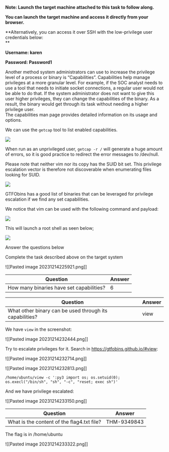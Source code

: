 **Note: Launch the target machine attached to this task to follow along.**

**You can launch the target machine and access it directly from your browser.**

**Alternatively, you can access it over SSH with the low-privilege user credentials below:  
**

**Username: karen**

**Password: Password1**

Another method system administrators can use to increase the privilege level of a process or binary is “Capabilities”. Capabilities help manage privileges at a more granular level. For example, if the SOC analyst needs to use a tool that needs to initiate socket connections, a regular user would not be able to do that. If the system administrator does not want to give this user higher privileges, they can change the capabilities of the binary. As a result, the binary would get through its task without needing a higher privilege user.  
The capabilities man page provides detailed information on its usage and options.  
  
We can use the `getcap` tool to list enabled capabilities.

![](https://i.imgur.com/Q6XYr0p.png)

When run as an unprivileged user, `getcap -r /` will generate a huge amount of errors, so it is good practice to redirect the error messages to /dev/null.  
  
Please note that neither vim nor its copy has the SUID bit set. This privilege escalation vector is therefore not discoverable when enumerating files looking for SUID.

![](https://i.imgur.com/6csoabB.png)

GTFObins has a good list of binaries that can be leveraged for privilege escalation if we find any set capabilities.  
  
We notice that vim can be used with the following command and payload:  
  
![](https://i.imgur.com/nlpCMWj.png)  

This will launch a root shell as seen below;

  

![](https://i.imgur.com/jCjvgo3.png)  

Answer the questions below

Complete the task described above on the target system  

![[Pasted image 20231214225921.png]]


| Question                                 | Answer |
| ---------------------------------------- | ------ |
| How many binaries have set capabilities? | 6      |

| Question                                                | Answer |
| ------------------------------------------------------- | ------ |
| What other binary can be used through its capabilities? | view   |

We have `view` in the screenshot:

![[Pasted image 20231214232444.png]]

Try to escalate privileges for it. Search in https://gtfobins.github.io/#view:

![[Pasted image 20231214232714.png]]

![[Pasted image 20231214232813.png]]

```
/home/ubuntu/view -c ':py3 import os; os.setuid(0); os.execl("/bin/sh", "sh", "-c", "reset; exec sh")'
```

And we have privilege escalated:

![[Pasted image 20231214233150.png]]

| Question                                   | Answer      |
| ------------------------------------------ | ----------- |
| What is the content of the flag4.txt file? | THM-9349843 |

The flag is in /home/ubuntu

![[Pasted image 20231214233322.png]]
